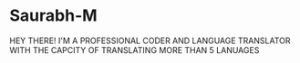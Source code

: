 # Saurabh-M
HEY THERE! I'M A PROFESSIONAL CODER AND LANGUAGE TRANSLATOR WITH THE CAPCITY OF TRANSLATING MORE THAN 5 LANUAGES
